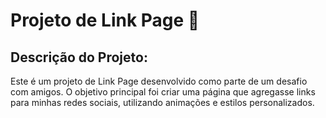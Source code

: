 # Projeto de Link Page 🔗

## Descrição do Projeto:
Este é um projeto de Link Page desenvolvido como parte de um desafio com amigos.
O objetivo principal foi criar uma página que agregasse links para minhas redes sociais, 
utilizando animações e estilos personalizados. 

